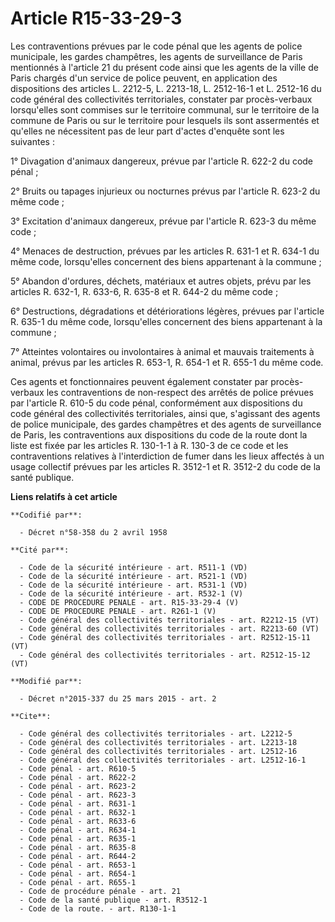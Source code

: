 # Article R15-33-29-3

Les contraventions prévues par le code pénal que les agents de police municipale, les gardes champêtres, les agents de
surveillance de Paris mentionnés à l'article 21 du présent code ainsi que les agents de la ville de Paris chargés d'un
service de police peuvent, en application des dispositions des articles L. 2212-5, L. 2213-18, L. 2512-16-1 et L. 2512-16 du
code général des collectivités territoriales, constater par procès-verbaux lorsqu'elles sont commises sur le territoire
communal, sur le territoire de la commune de Paris ou sur le territoire pour lesquels ils sont assermentés et qu'elles ne
nécessitent pas de leur part d'actes d'enquête sont les suivantes : 

1° Divagation d'animaux dangereux, prévue par l'article R. 622-2 du code pénal ; 

2° Bruits ou tapages injurieux ou nocturnes prévus par l'article R. 623-2 du même code ; 

3° Excitation d'animaux dangereux, prévue par l'article R. 623-3 du même code ; 

4° Menaces de destruction, prévues par les articles R. 631-1 et R. 634-1 du même code, lorsqu'elles concernent des biens
appartenant à la commune ; 

5° Abandon d'ordures, déchets, matériaux et autres objets, prévu par les articles R. 632-1, R. 633-6, R. 635-8 et R. 644-2 du
même code ; 

6° Destructions, dégradations et détériorations légères, prévues par l'article R. 635-1 du même code, lorsqu'elles concernent
des biens appartenant à la commune ; 

7° Atteintes volontaires ou involontaires à animal et mauvais traitements à animal, prévus par les articles R. 653-1, R.
654-1 et R. 655-1 du même code. 

Ces agents et fonctionnaires peuvent également constater par procès-verbaux les contraventions de non-respect des arrêtés de
police prévues par l'article R. 610-5 du code pénal, conformément aux dispositions du code général des collectivités
territoriales, ainsi que, s'agissant des agents de police municipale, des gardes champêtres et des agents de surveillance de
Paris, les contraventions aux dispositions du code de la route dont la liste est fixée par les articles R. 130-1-1 à R. 130-3
de ce code et les contraventions relatives à l'interdiction de fumer dans les lieux affectés à un usage collectif prévues par
les articles R. 3512-1 et R. 3512-2 du code de la santé publique.

**Liens relatifs à cet article**

	**Codifié par**:

	  - Décret n°58-358 du 2 avril 1958

	**Cité par**:

	  - Code de la sécurité intérieure - art. R511-1 (VD)
	  - Code de la sécurité intérieure - art. R521-1 (VD)
	  - Code de la sécurité intérieure - art. R531-1 (VD)
	  - Code de la sécurité intérieure - art. R532-1 (V)
	  - CODE DE PROCEDURE PENALE - art. R15-33-29-4 (V)
	  - CODE DE PROCEDURE PENALE - art. R261-1 (V)
	  - Code général des collectivités territoriales - art. R2212-15 (VT)
	  - Code général des collectivités territoriales - art. R2213-60 (VT)
	  - Code général des collectivités territoriales - art. R2512-15-11 (VT)
	  - Code général des collectivités territoriales - art. R2512-15-12 (VT)

	**Modifié par**:

	  - Décret n°2015-337 du 25 mars 2015 - art. 2

	**Cite**:

	  - Code général des collectivités territoriales - art. L2212-5
	  - Code général des collectivités territoriales - art. L2213-18
	  - Code général des collectivités territoriales - art. L2512-16
	  - Code général des collectivités territoriales - art. L2512-16-1
	  - Code pénal - art. R610-5
	  - Code pénal - art. R622-2
	  - Code pénal - art. R623-2
	  - Code pénal - art. R623-3
	  - Code pénal - art. R631-1
	  - Code pénal - art. R632-1
	  - Code pénal - art. R633-6
	  - Code pénal - art. R634-1
	  - Code pénal - art. R635-1
	  - Code pénal - art. R635-8
	  - Code pénal - art. R644-2
	  - Code pénal - art. R653-1
	  - Code pénal - art. R654-1
	  - Code pénal - art. R655-1
	  - Code de procédure pénale - art. 21
	  - Code de la santé publique - art. R3512-1
	  - Code de la route. - art. R130-1-1
